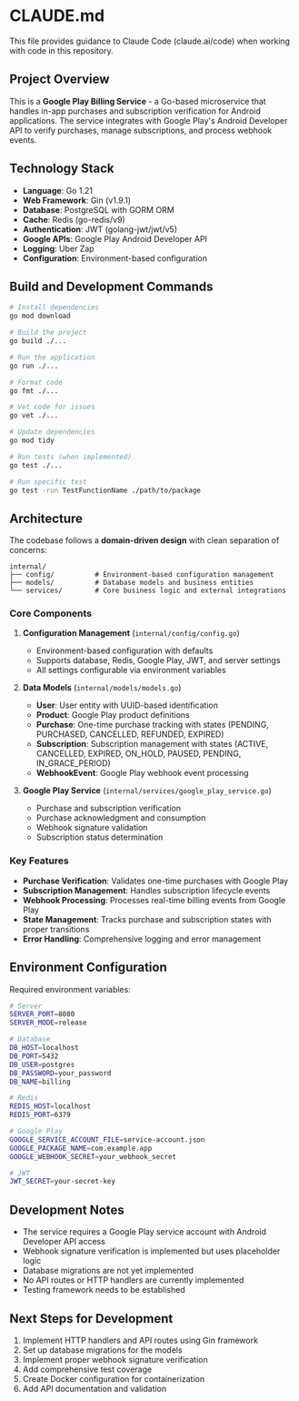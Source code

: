 # CLAUDE.md

This file provides guidance to Claude Code (claude.ai/code) when working with code in this repository.

## Project Overview

This is a **Google Play Billing Service** - a Go-based microservice that handles in-app purchases and subscription verification for Android applications. The service integrates with Google Play's Android Developer API to verify purchases, manage subscriptions, and process webhook events.

## Technology Stack

- **Language**: Go 1.21
- **Web Framework**: Gin (v1.9.1)
- **Database**: PostgreSQL with GORM ORM
- **Cache**: Redis (go-redis/v9)
- **Authentication**: JWT (golang-jwt/jwt/v5)
- **Google APIs**: Google Play Android Developer API
- **Logging**: Uber Zap
- **Configuration**: Environment-based configuration

## Build and Development Commands

```bash
# Install dependencies
go mod download

# Build the project
go build ./...

# Run the application
go run ./...

# Format code
go fmt ./...

# Vet code for issues
go vet ./...

# Update dependencies
go mod tidy

# Run tests (when implemented)
go test ./...

# Run specific test
go test -run TestFunctionName ./path/to/package
```

## Architecture

The codebase follows a **domain-driven design** with clean separation of concerns:

```
internal/
├── config/          # Environment-based configuration management
├── models/          # Database models and business entities
└── services/        # Core business logic and external integrations
```

### Core Components

1. **Configuration Management** (`internal/config/config.go`)
   - Environment-based configuration with defaults
   - Supports database, Redis, Google Play, JWT, and server settings
   - All settings configurable via environment variables

2. **Data Models** (`internal/models/models.go`)
   - **User**: User entity with UUID-based identification
   - **Product**: Google Play product definitions
   - **Purchase**: One-time purchase tracking with states (PENDING, PURCHASED, CANCELLED, REFUNDED, EXPIRED)
   - **Subscription**: Subscription management with states (ACTIVE, CANCELLED, EXPIRED, ON_HOLD, PAUSED, PENDING, IN_GRACE_PERIOD)
   - **WebhookEvent**: Google Play webhook event processing

3. **Google Play Service** (`internal/services/google_play_service.go`)
   - Purchase and subscription verification
   - Purchase acknowledgment and consumption
   - Webhook signature validation
   - Subscription status determination

### Key Features

- **Purchase Verification**: Validates one-time purchases with Google Play
- **Subscription Management**: Handles subscription lifecycle events
- **Webhook Processing**: Processes real-time billing events from Google Play
- **State Management**: Tracks purchase and subscription states with proper transitions
- **Error Handling**: Comprehensive logging and error management

## Environment Configuration

Required environment variables:

```bash
# Server
SERVER_PORT=8080
SERVER_MODE=release

# Database
DB_HOST=localhost
DB_PORT=5432
DB_USER=postgres
DB_PASSWORD=your_password
DB_NAME=billing

# Redis
REDIS_HOST=localhost
REDIS_PORT=6379

# Google Play
GOOGLE_SERVICE_ACCOUNT_FILE=service-account.json
GOOGLE_PACKAGE_NAME=com.example.app
GOOGLE_WEBHOOK_SECRET=your_webhook_secret

# JWT
JWT_SECRET=your-secret-key
```

## Development Notes

- The service requires a Google Play service account with Android Developer API access
- Webhook signature verification is implemented but uses placeholder logic
- Database migrations are not yet implemented
- No API routes or HTTP handlers are currently implemented
- Testing framework needs to be established

## Next Steps for Development

1. Implement HTTP handlers and API routes using Gin framework
2. Set up database migrations for the models
3. Implement proper webhook signature verification
4. Add comprehensive test coverage
5. Create Docker configuration for containerization
6. Add API documentation and validation